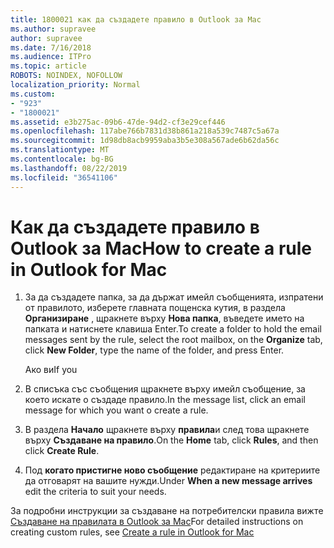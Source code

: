 ```yaml
---
title: 1800021 как да създадете правило в Outlook за Mac
ms.author: supravee
author: supravee
ms.date: 7/16/2018
ms.audience: ITPro
ms.topic: article
ROBOTS: NOINDEX, NOFOLLOW
localization_priority: Normal
ms.custom:
- "923"
- "1800021"
ms.assetid: e3b275ac-09b6-47de-94d2-cf3e29cef446
ms.openlocfilehash: 117abe766b7831d38b861a218a539c7487c5a67a
ms.sourcegitcommit: 1d98db8acb9959aba3b5e308a567ade6b62da56c
ms.translationtype: MT
ms.contentlocale: bg-BG
ms.lasthandoff: 08/22/2019
ms.locfileid: "36541106"
---
```

# <a name="how-to-create-a-rule-in-outlook-for-mac"></a><span data-ttu-id="3e783-102">Как да създадете правило в Outlook за Mac</span><span class="sxs-lookup"><span data-stu-id="3e783-102">How to create a rule in Outlook for Mac</span></span>

1. <span data-ttu-id="3e783-103">За да създадете папка, за да държат имейл съобщенията, изпратени от правилото, изберете главната пощенска кутия, в раздела **Организиране** , щракнете върху **Нова папка**, въведете името на папката и натиснете клавиша Enter.</span><span class="sxs-lookup"><span data-stu-id="3e783-103">To create a folder to hold the email messages sent by the rule, select the root mailbox, on the **Organize** tab, click **New Folder**, type the name of the folder, and press Enter.</span></span>

    <span data-ttu-id="3e783-104">Ако ви</span><span class="sxs-lookup"><span data-stu-id="3e783-104">If you</span></span> 

2. <span data-ttu-id="3e783-105">В списъка със съобщения щракнете върху имейл съобщение, за което искате о създаде правило.</span><span class="sxs-lookup"><span data-stu-id="3e783-105">In the message list, click an email message for which you want o create a rule.</span></span>

3. <span data-ttu-id="3e783-106">В раздела **Начало** щракнете върху **правила**и след това щракнете върху **Създаване на правило**.</span><span class="sxs-lookup"><span data-stu-id="3e783-106">On the **Home** tab, click **Rules**, and then click **Create Rule**.</span></span>

4. <span data-ttu-id="3e783-107">Под **когато пристигне ново съобщение** редактиране на критериите да отговарят на вашите нужди.</span><span class="sxs-lookup"><span data-stu-id="3e783-107">Under **When a new message arrives** edit the criteria to suit your needs.</span></span> 

<span data-ttu-id="3e783-108">За подробни инструкции за създаване на потребителски правила вижте [Създаване на правилата в Outlook за Mac](https://aka.ms/AA1uy0v)</span><span class="sxs-lookup"><span data-stu-id="3e783-108">For detailed instructions on creating custom rules, see [Create a rule in Outlook for Mac](https://aka.ms/AA1uy0v)</span></span>
  
